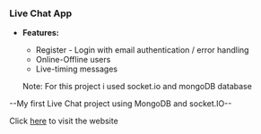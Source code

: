### **Live Chat App**

- **Features:**

  - Register - Login with email authentication / error handling
  - Online-Offline users
  - Live-timing messages

  Note: For this project i used socket.io and mongoDB database

--My first Live Chat project using MongoDB and socket.IO--

Click [here](https://live-chat-app-client-five.vercel.app/) to visit the website
